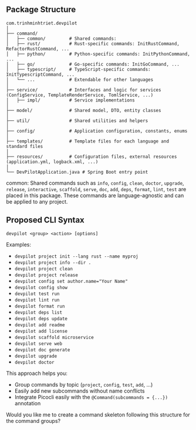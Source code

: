 
## Package Structure

```
com.trinhminhtriet.devpilot
│
├── command/
│   ├── common/         # Shared commands: 
│   ├── rust/           # Rust-specific commands: InitRustCommand, RefactorRustCommand, ...
│   ├── python/         # Python-specific commands: InitPythonCommand, ...
│   ├── go/             # Go-specific commands: InitGoCommand, ...
│   ├── typescript/     # TypeScript-specific commands: InitTypescriptCommand, ...
│   └── ...             # Extendable for other languages
│
├── service/            # Interfaces and logic for services (ConfigService, TemplateRenderService, TomlService, ...)
│   ├── impl/           # Service implementations
│
├── model/              # Shared model, DTO, entity classes
│
├── util/               # Shared utilities and helpers
│
├── config/             # Application configuration, constants, enums
│
├── templates/          # Template files for each language and standard files
│
├── resources/          # Configuration files, external resources (application.yml, logback.xml, ...)
│
└── DevPilotApplication.java # Spring Boot entry point
```

common: Shared commands such as `info`, `config`, `clean`, `doctor`, `upgrade`, `release`, `interactive`, `scaffold`, `serve`, `doc`, `add`, `deps`, `format`, `lint`, `test` are placed in this package. These commands are language-agnostic and can be applied to any project.


## Proposed CLI Syntax

```
devpilot <group> <action> [options]
```

Examples:
- `devpilot project init --lang rust --name myproj`
- `devpilot project info --dir .`
- `devpilot project clean`
- `devpilot project release`
- `devpilot config set author.name="Your Name"`
- `devpilot config show`
- `devpilot test run`
- `devpilot lint run`
- `devpilot format run`
- `devpilot deps list`
- `devpilot deps update`
- `devpilot add readme`
- `devpilot add license`
- `devpilot scaffold microservice`
- `devpilot serve web`
- `devpilot doc generate`
- `devpilot upgrade`
- `devpilot doctor`

This approach helps you:
- Group commands by topic (`project`, `config`, `test`, `add`, ...)
- Easily add new subcommands without name conflicts
- Integrate Picocli easily with the `@Command(subcommands = {...})` annotation

Would you like me to create a command skeleton following this structure for the command groups?
